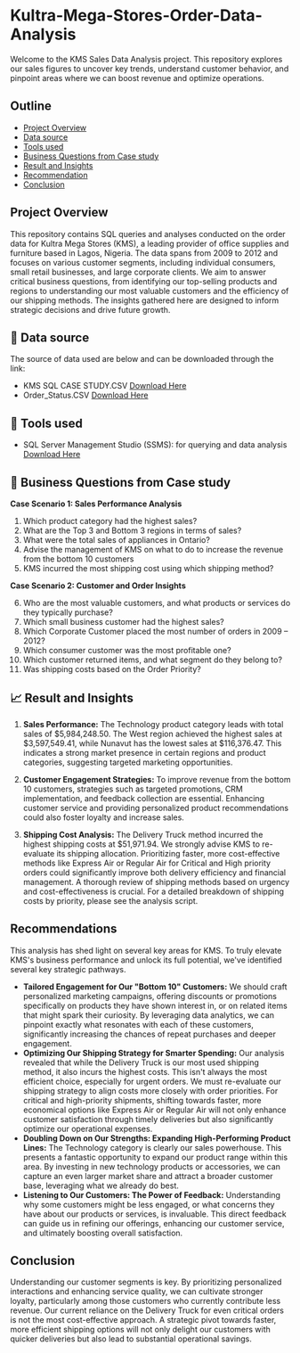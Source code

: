 # Kultra-Mega-Stores-Order-Data-Analysis

Welcome to the KMS Sales Data Analysis project. This repository explores our sales figures to uncover key trends, understand customer behavior, and pinpoint areas where we can boost revenue and optimize operations. 

## Outline
- [Project Overview](#project-overview)
- [Data source](#data-source)
- [Tools used](#tools-used)
- [Business Questions from Case study](#business-questions-from-case-study)
- [Result and Insights](#result-and-insights)
- [Recommendation](#Recommendation)
- [Conclusion](#conclusion)


## Project Overview
This repository contains SQL queries and analyses conducted on the order data for Kultra Mega Stores (KMS), a leading provider of office supplies and furniture based in Lagos, Nigeria. The data spans from 2009 to 2012 and focuses on various customer segments, including individual consumers, small retail businesses, and large corporate clients. We aim to answer critical business questions, from identifying our top-selling products and regions to understanding our most valuable customers and the efficiency of our shipping methods. The insights gathered here are designed to inform strategic decisions and drive future growth.

## 📁 Data source
The source of data used are below and can be downloaded through the link:
- KMS SQL CASE STUDY.CSV [Download Here](https://canvas.instructure.com/files/302721273/download?download_frd=1)
- Order_Status.CSV [Download Here](https://canvas.instructure.com/files/302963135/download?download_frd=1)

## 🧰 Tools used
- SQL Server Management Studio (SSMS): for querying and data analysis [Download Here](https://learn.microsoft.com/en-us/ssms/sql-server-management-studio-ssms) 

## 🧠 Business Questions from Case study
   **Case Scenario 1: Sales Performance Analysis** 
   1. Which product category had the highest sales?
   2. What are the Top 3 and Bottom 3 regions in terms of sales?
   3. What were the total sales of appliances in Ontario?
   4. Advise the management of KMS on what to do to increase the revenue from the bottom 10 customers
   5. KMS incurred the most shipping cost using which shipping method?
     
   **Case Scenario 2: Customer and Order Insights**
   
   6. Who are the most valuable customers, and what products or services do they typically purchase?
   7. Which small business customer had the highest sales?
   8. Which Corporate Customer placed the most number of orders in 2009 – 2012?
   9. Which consumer customer was the most profitable one?
   10. Which customer returned items, and what segment do they belong to?
   11. Was shipping costs based on the Order Priority?

## 📈 Result and Insights
   1. **Sales Performance:** The Technology product category leads with total sales of $5,984,248.50. The West region achieved the highest sales at $3,597,549.41, while Nunavut has the lowest sales at $116,376.47. This indicates a strong market presence in certain regions and product categories, suggesting targeted marketing opportunities.
  
   2. **Customer Engagement Strategies:** To improve revenue from the bottom 10 customers, strategies such as targeted promotions, CRM implementation, and feedback collection are essential. Enhancing customer service and providing personalized product recommendations could also foster loyalty and increase sales.
  
   3. **Shipping Cost Analysis:** The Delivery Truck method incurred the highest shipping costs at $51,971.94. We strongly advise KMS to re-evaluate its shipping allocation. Prioritizing faster, more cost-effective methods like Express Air or Regular Air for Critical and High priority orders could significantly improve both delivery efficiency and financial management. A thorough review of shipping methods based on urgency and cost-effectiveness is crucial. For a detailed breakdown of shipping costs by priority, please see the analysis script.


## Recommendations
This analysis has shed light on several key areas for KMS. To truly elevate KMS's business performance and unlock its full potential, we've identified several key strategic pathways.
- **Tailored Engagement for Our "Bottom 10" Customers:** We should craft personalized marketing campaigns, offering discounts or promotions specifically on products they have shown interest in, or on related items that might spark their curiosity. By leveraging data analytics, we can pinpoint exactly what resonates with each of these customers, significantly increasing the chances of repeat purchases and deeper engagement.
- **Optimizing Our Shipping Strategy for Smarter Spending:** Our analysis revealed that while the Delivery Truck is our most used shipping method, it also incurs the highest costs. This isn't always the most efficient choice, especially for urgent orders. We must re-evaluate our shipping strategy to align costs more closely with order priorities. For critical and high-priority shipments, shifting towards faster, more economical options like Express Air or Regular Air will not only enhance customer satisfaction through timely deliveries but also significantly optimize our operational expenses.
- **Doubling Down on Our Strengths: Expanding High-Performing Product Lines:** The Technology category is clearly our sales powerhouse. This presents a fantastic opportunity to expand our product range within this area. By investing in new technology products or accessories, we can capture an even larger market share and attract a broader customer base, leveraging what we already do best.
-  **Listening to Our Customers: The Power of Feedback:** Understanding why some customers might be less engaged, or what concerns they have about our products or services, is invaluable. This direct feedback can guide us in refining our offerings, enhancing our customer service, and ultimately boosting overall satisfaction.

## Conclusion
Understanding our customer segments is key. By prioritizing personalized interactions and enhancing service quality, we can cultivate stronger loyalty, particularly among those customers who currently contribute less revenue. Our current reliance on the Delivery Truck for even critical orders is not the most cost-effective approach. A strategic pivot towards faster, more efficient shipping options will not only delight our customers with quicker deliveries but also lead to substantial operational savings.


